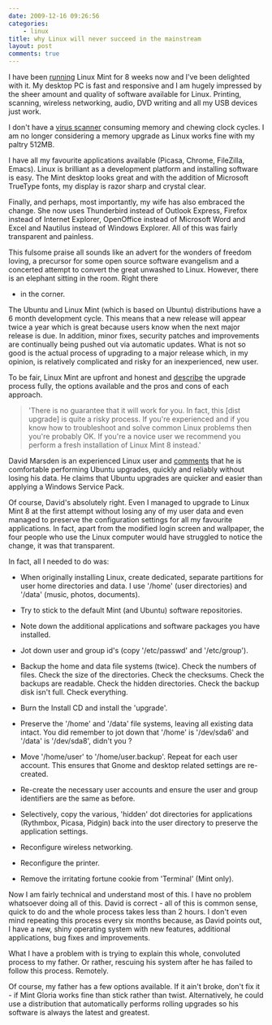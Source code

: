 ```yaml
---
date: 2009-12-16 09:26:56
categories:
    - linux
title: why Linux will never succeed in the mainstream
layout: post
comments: true
---
```

I have been
[running](http://www.nbrightside.com/blog/2009/10/14/how-i-ditched-windows-and-embraced-gloria/)
Linux Mint for 8 weeks now and I've been delighted with it. My desktop
PC is fast and responsive and I am hugely impressed by the sheer
amount and quality of software available for Linux. Printing,
scanning, wireless networking, audio, DVD writing and all my USB
devices just work.

I don't have a
[virus scanner](http://www.nbrightside.com/blog/2006/07/22/so-farewell-then-nis/)
consuming memory and chewing clock cycles. I am no longer considering
a memory upgrade as Linux works fine with my paltry 512MB.

I have all my favourite applications available (Picasa, Chrome,
FileZilla, Emacs).  Linux is brilliant as a development platform and
installing software is easy. The Mint desktop looks great and with the
addition of Microsoft TrueType fonts, my display is razor sharp and
crystal clear.

Finally, and perhaps, most importantly, my wife has also embraced the
change. She now uses Thunderbird instead of Outlook Express, Firefox
instead of Internet Explorer, OpenOffice instead of Microsoft Word and
Excel and Nautilus instead of Windows Explorer. All of this was fairly
transparent and painless.

This fulsome praise all sounds like an advert for the wonders of
freedom loving, a precursor for some open source software evangelism
and a concerted attempt to convert the great unwashed to
Linux. However, there is an elephant sitting in the room. Right there
- in the corner.

The Ubuntu and Linux Mint (which is based on Ubuntu) distributions
have a 6 month development cycle. This means that a new release will
appear twice a year which is great because users know when the next
major release is due. In addition, minor fixes, security patches and
improvements are continually being pushed out via automatic
updates. What is not so good is the actual process of upgrading to a
major release which, in my opinion, is relatively complicated and
risky for an inexperienced, new user.

To be fair, Linux Mint are upfront and honest and
[describe](http://www.linuxmint.com/blog/?p=1144) the upgrade process
fully, the options available and the pros and cons of each approach.

> 'There is no guarantee that it will work for you. In fact, this
> [dist upgrade] is quite a risky process. If you're experienced and
> if you know how to troubleshoot and solve common Linux problems then
> you're probably OK. If you're a novice user we recommend you perform
> a fresh installation of Linux Mint 8 instead.'

David Marsden is an experienced Linux user and
[comments](http://www.nbrightside.com/blog/2009/12/09/inside-the-open-source-confessional#comment-25305185)
that he is comfortable performing Ubuntu upgrades, quickly and reliably
without losing his data. He claims that Ubuntu upgrades are quicker and
easier than applying a Windows Service Pack.

Of course, David's absolutely right. Even I managed to upgrade to
Linux Mint 8 at the first attempt without losing any of my user data
and even managed to preserve the configuration settings for all my
favourite applications. In fact, apart from the modified login screen
and wallpaper, the four people who use the Linux computer would have
struggled to notice the change, it was that transparent.

In fact, all I needed to do was: 

- When originally installing Linux, create dedicated, separate partitions
  for user home directories and data. I use '/home' (user directories)
  and '/data' (music, photos, documents).  

- Try to stick to the default Mint (and Ubuntu) software repositories.  

- Note down the additional applications and software packages you have
  installed.  

- Jot down user and group id's (copy '/etc/passwd' and '/etc/group').  

- Backup the home and data file systems (twice). Check the numbers of files.
  Check the size of the directories. Check the checksums. Check the backups
  are readable. Check the hidden directories. Check the backup disk isn't
  full. Check everything.  

- Burn the Install CD and install the 'upgrade'.  

- Preserve the '/home' and '/data' file systems, leaving all existing data
  intact. You did remember to jot down that '/home' is
'/dev/sda6' and '/data' is '/dev/sda8', didn't you ?  

- Move '/home/user' to '/home/user.backup'. Repeat for each user
  account. This ensures that Gnome and desktop related settings are
  re-created.  

- Re-create the necessary user accounts and ensure the
  user and group identifiers are the same as before.

- Selectively, copy the various, 'hidden' dot directories for
  applications (Rythmbox, Picasa, Pidgin) back into the user directory
  to preserve the application settings.

- Reconfigure wireless networking.  

- Reconfigure the printer.

- Remove the irritating fortune cookie from 'Terminal' (Mint only).

Now I am fairly technical and understand most of this. I have no problem
whatsoever doing all of this. David is correct - all of this is common
sense, quick to do and the whole process takes less than 2 hours. I
don't even mind repeating this process every six months because, as
David points out, I have a new, shiny operating system with new
features, additional applications, bug fixes and improvements.

What I have a problem with is trying to explain this whole, convoluted
process to my father. Or rather, rescuing his system after he has
failed to follow this process. Remotely.

Of course, my father has a few options available. If it ain't broke,
don't fix it - if Mint Gloria works fine than stick rather than
twist. Alternatively, he could use a distribution that automatically
performs rolling upgrades so his software is always the latest and
greatest.
